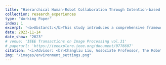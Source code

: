 ```yaml
---
title: "Hierarchical Human-Robot Collaboration Through Intention-based Adaptive Planning Prediction "
collection: research_experiences
type: "Working Paper"
index: 1
excerpt: '<b>Abstarct:</b>This study introduces a comprehensive framework designed to enhance hierarchical human detection and intention recognition in the context of human-robot collaboration. The framework incorporates two key components: hierarchical human detection through distance estimation and hierarchical planning prediction via intention prediction and trajectory adaptation. First, we present a novel approach for <b>hierarchical human detection through boundary-sensitive distance estimation</b>, which effectively eliminates potential interferences. This method significantly <b>boosts the precision of low-level human intention recognition</b>. Furthermore, we propose a methodology for hierarchical human intention-based planning prediction. This approach involves the <b>decomposition of high-level intentions into a series of sub-tasks</b>. This decomposition <b>facilitates planning prediction based on low-level intentions</b>, thus offering a structured and efficient means for robots to understand and respond to human intententions. Besides, this approach also includes trajectory adaptation for robots to adapt to diffenrent human behaviors. The implementation of hierarchical planning and intention prediction within the framework has notable benefits. It substantially <b>enhances human-robot collaboration efficiency</b>, resulting in interactions that are <b>more robust, convenient, and intuitive</b>. This research contributes to the advancement of human-robot interaction and holds promise for a wide range of applications in robotics and automation.'
date: 2023-11-14
date_show: "2023"
# venue: 'IEEE Transactions on Image Processing vol.31'
# paperurl: 'https://ieeexplore.ieee.org/document/9776607'
citation: '<i>Advisor: <br>Changliu Liu, Associate Professor, The Robotics Institute, CMU</i>' 
img: "/images/environment_settings.png"
---
```



